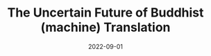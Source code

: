 ---
title: "The Uncertain Future of Buddhist (machine) Translation"
collection: talks
type: "Talk"
permalink: /talks/2022-09-01-buddhist-machine-translation
venue: "The College of Humanities, University of Arizona, Pacific Neighborhood Consortium (PNC)"
date: 2022-09-01
location: "Arizona, USA"
---